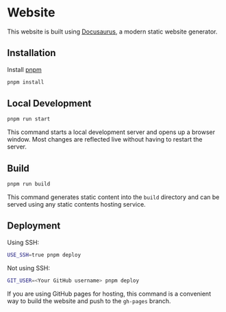 # Website

This website is built using [Docusaurus](https://docusaurus.io/),
a modern static website generator.

## Installation

Install [pnpm](https://pnpm.io/installation#on-posix-systems)

```bash
pnpm install
```

## Local Development

```bash
pnpm run start
```

This command starts a local development server and opens up a browser window.
Most changes are reflected live without having to restart the server.

## Build

```bash
pnpm run build
```

This command generates static content into the `build` directory and can be
served using any static contents hosting service.

## Deployment

Using SSH:

```bash
USE_SSH=true pnpm deploy
```

Not using SSH:

```bash
GIT_USER=<Your GitHub username> pnpm deploy
```

If you are using GitHub pages for hosting, this command is a convenient way
to build the website and push to the `gh-pages` branch.
